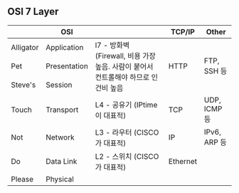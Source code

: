 ## OSI 7 Layer

<table><thead>
  <tr>
    <th></th>
    <th>OSI</th>
    <th></th>
    <th>TCP/IP</th>
    <th>Other</th>
  </tr></thead>
<tbody>
  <tr>
    <td>Alligator</td>
    <td>Application</td>
    <td rowspan="3">l7 - 방화벽 (Firewall, 비용 가장 높음. 사람이 붙어서 컨트롤해야 하므로 인건비 높음</td>
    <td rowspan="3">HTTP</td>
    <td rowspan="3">FTP, SSH 등</td>
  </tr>
  <tr>
    <td>Pet</td>
    <td>Presentation</td>
  </tr>
  <tr>
    <td>Steve's</td>
    <td>Session</td>
  </tr>
  <tr>
    <td>Touch</td>
    <td>Transport</td>
    <td>L4 - 공유기 (IPtime이 대표적)</td>
    <td>TCP</td>
    <td>UDP, ICMP 등</td>
  </tr>
  <tr>
    <td>Not</td>
    <td>Network</td>
    <td>L3 - 라우터 (CISCO가 대표적)</td>
    <td>IP</td>
    <td>IPv6, ARP 등</td>
  </tr>
  <tr>
    <td>Do</td>
    <td>Data Link</td>
    <td>L2 - 스위치 (CISCO가 대표적)</td>
    <td>Ethernet</td>
    <td></td>
  </tr>
  <tr>
    <td>Please</td>
    <td>Physical</td>
    <td></td>
    <td></td>
    <td></td>
  </tr>
</tbody>
</table>
